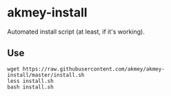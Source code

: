# akmey-install
Automated install script (at least, if it's working).

## Use
```
wget https://raw.githubusercontent.com/akmey/akmey-install/master/install.sh
less install.sh
bash install.sh
```
